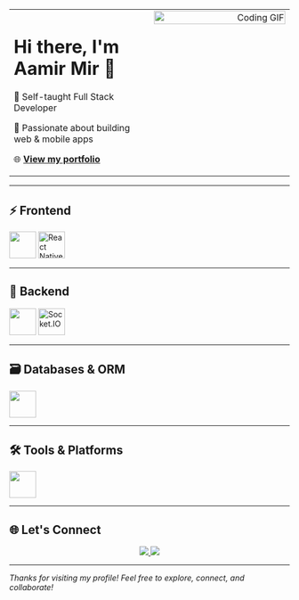 <!-- Intro Section with GIF on the Right -->
<table width="100%">
  <tr>
    <td align="left" valign="top" width="50%">
      <h1>Hi there, I'm Aamir Mir 👋</h1>
      <p>🚀 Self-taught Full Stack Developer</p>
      <p>🧠 Passionate about building web & mobile apps</p>
      <p>🌐 <a href="https://personal-portfolio-blond-sigma.vercel.app" target="_blank"><strong>View my portfolio</strong></a></p>
    </td>
    <td align="right" valign="top" width="50%">
      <img src="https://res.cloudinary.com/dhh1jotfq/image/upload/v1753221861/Animation_cbcs3z.gif" alt="Coding GIF" width="100%" />
    </td>
  </tr>
</table>

---

## ⚡ Frontend

<p align="left">
  <img src="https://skillicons.dev/icons?i=react,nextjs,redux,typescript,javascript,sass,framer" height="48" />
  <img src="https://raw.githubusercontent.com/rahulbanerjee26/githubAboutMeGenerator/main/icons/reactnative.svg" height="48" title="React Native" />
</p>

---

## 🔧 Backend

<p align="left">
  <img src="https://skillicons.dev/icons?i=nodejs,express,firebase,graphql,redis" height="48" />
  <img src="https://upload.wikimedia.org/wikipedia/commons/9/96/Socket-io.svg" height="48" title="Socket.IO" />
</p>

---

## 🗃️ Databases & ORM

<p align="left">
  <img src="https://skillicons.dev/icons?i=mongodb,mysql,postgres,prisma" height="48" />
</p>

---

## 🛠️ Tools & Platforms

<p align="left">
  <img src="https://skillicons.dev/icons?i=git,github,vercel,postman,vscode" height="48" />
</p>

---

## 🌐 Let's Connect

<p align="center">
  <a href="https://personal-portfolio-blond-sigma.vercel.app" target="_blank">
    <img src="https://img.shields.io/badge/Portfolio-%23000000.svg?style=for-the-badge&logo=vercel&logoColor=white" />
  </a>
  <a href="https://github.com/aamirmir" target="_blank">
    <img src="https://img.shields.io/badge/GitHub-%23181717.svg?style=for-the-badge&logo=github&logoColor=white" />
  </a>
</p>

---

_Thanks for visiting my profile! Feel free to explore, connect, and collaborate!_
